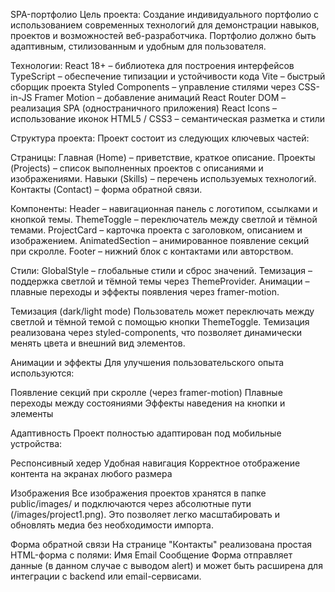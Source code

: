 SPA-портфолио
Цель проекта:
Создание индивидуального портфолио с использованием современных технологий для демонстрации навыков, проектов и возможностей веб-разработчика. Портфолио должно быть адаптивным, стилизованным и удобным для пользователя.

Технологии:
React 18+ – библиотека для построения интерфейсов
TypeScript – обеспечение типизации и устойчивости кода
Vite – быстрый сборщик проекта
Styled Components – управление стилями через CSS-in-JS
Framer Motion – добавление анимаций
React Router DOM – реализация SPA (одностраничного приложения)
React Icons – использование иконок
HTML5 / CSS3 – семантическая разметка и стили

Структура проекта:
Проект состоит из следующих ключевых частей:

Страницы:
Главная (Home) – приветствие, краткое описание.
Проекты (Projects) – список выполненных проектов с описаниями и изображениями.
Навыки (Skills) – перечень используемых технологий.
Контакты (Contact) – форма обратной связи.

Компоненты:
Header – навигационная панель с логотипом, ссылками и кнопкой темы.
ThemeToggle – переключатель между светлой и тёмной темами.
ProjectCard – карточка проекта с заголовком, описанием и изображением.
AnimatedSection – анимированное появление секций при скролле.
Footer – нижний блок с контактами или авторством.

Стили:
GlobalStyle – глобальные стили и сброс значений.
Темизация – поддержка светлой и тёмной темы через ThemeProvider.
Анимации – плавные переходы и эффекты появления через framer-motion.

Темизация (dark/light mode)
Пользователь может переключать между светлой и тёмной темой с помощью кнопки ThemeToggle. Темизация реализована через styled-components, что позволяет динамически менять цвета и внешний вид элементов.

Анимации и эффекты
Для улучшения пользовательского опыта используются:

Появление секций при скролле (через framer-motion)
Плавные переходы между состояниями
Эффекты наведения на кнопки и элементы

Адаптивность
Проект полностью адаптирован под мобильные устройства:

Респонсивный хедер
Удобная навигация
Корректное отображение контента на экранах любого размера

Изображения
Все изображения проектов хранятся в папке public/images/ и подключаются через абсолютные пути (/images/project1.png). Это позволяет легко масштабировать и обновлять медиа без необходимости импорта.

Форма обратной связи
На странице "Контакты" реализована простая HTML-форма с полями:
Имя
Email
Сообщение
Форма отправляет данные (в данном случае с выводом alert) и может быть расширена для интеграции с backend или email-сервисами.

